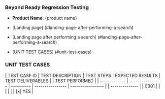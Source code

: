 ### Beyond Ready Regression Testing

- **Product Name:** {product name}

- [Landing page] (#landing-page-after-performing-a-search)
- [Landing page after performing a search] (#landing-page-after-performing-a-search)

- [UNIT TEST CASES] (#unit-test-cases)

### UNIT TEST CASES

| TEST CASE ID  | TEST DESCRIPTION | TEST STEPS | EXPECTED RESULTS | TEST DELIVERABLES | | TEST PERFORMED |
| ------------- | ---------------- | ---------- | ---------------- | ----------------- | | -------------- |
| 0001          |                  |            |                  |                   | | [x] YES        |

